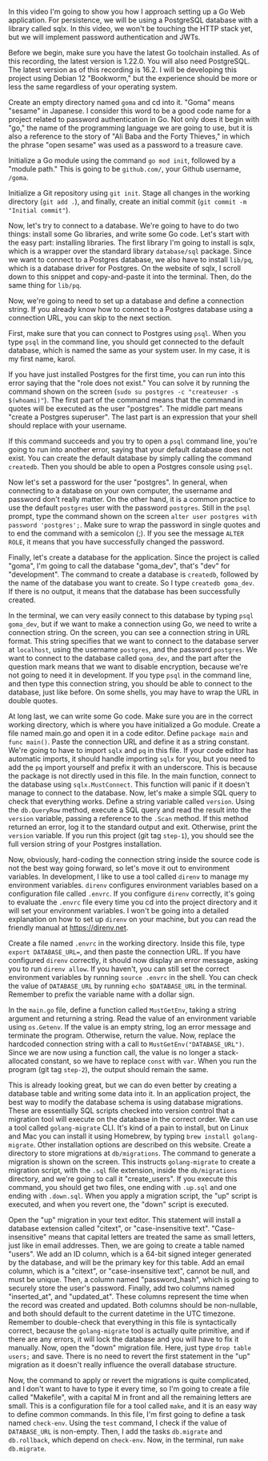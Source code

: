 In this video I'm going to show you how I approach setting up a Go Web application.
For persistence, we will be using a PostgreSQL database with a library called sqlx.
In this video, we won't be touching the HTTP stack yet, but we will implement password authentication and JWTs.

Before we begin, make sure you have the latest Go toolchain installed.
As of this recording, the latest version is 1.22.0.
You will also need PostgreSQL. The latest version as of this recording is 16.2.
I will be developing this project using Debian 12 "Bookworm," but the experience should be more or less the same regardless of your operating system.

Create an empty directory named `goma` and cd into it.
"Goma" means "sesame" in Japanese.
I consider this word to be a good code name for a project related to password authentication in Go.
Not only does it begin with "go," the name of the programming language we are going to use, but it is also a reference to the story of "Ali Baba and the Forty Thieves," in which the phrase "open sesame" was used as a password to a treasure cave.

Initialize a Go module using the command `go mod init`, followed by a "module path."
This is going to be `github.com/`, your Github username, `/goma`.
<!-- delete this line from the video -->
<!-- My Github username is my surname, Moroz, so I initialize the project using `go mod init github.com/moroz/goma`. -->
Initialize a Git repository using `git init`.
Stage all changes in the working directory (`git add .`), and finally, create an initial commit (`git commit -m "Initial commit"`).

<!-- re-record this line -->
Now, let's try to connect to a database.
We're going to have to do two things: install some Go libraries, and write some Go code.
Let's start with the easy part: installing libraries.
The first library I'm going to install is sqlx, which is a wrapper over the standard library `database/sql` package.
Since we want to connect to a Postgres database, we also have to install `lib/pq`, which is a database driver for Postgres.
On the website of sqlx, I scroll down to this snippet and copy-and-paste it into the terminal.
Then, do the same thing for `lib/pq`.

Now, we're going to need to set up a database and define a connection string.
If you already know how to connect to a Postgres database using a connection URL, you can skip to the next section.

First, make sure that you can connect to Postgres using `psql`.
When you type `psql` in the command line, you should get connected to the default database, which is named the same as your system user.
In my case, it is my first name, karol.

If you have just installed Postgres for the first time, you can run into this error saying that the "role does not exist."
You can solve it by running the command shown on the screen (`sudo su postgres -c "createuser -s $(whoami)"`).
The first part of the command means that the command in quotes will be executed as the user "postgres".
The middle part means "create a Postgres superuser".
The last part is an expression that your shell should replace with your username.

If this command succeeds and you try to open a `psql` command line, you're going to run into another error, saying that your default database does not exist.
You can create the default database by simply calling the command `createdb`.
Then you should be able to open a Postgres console using `psql`.

Now let's set a password for the user "postgres".
In general, when connecting to a database on your own computer, the username and password don't really matter.
On the other hand, it is a common practice to use the default `postgres` user with the password `postgres`.
Still in the `psql` prompt, type the command shown on the screen `alter user postgres with password 'postgres';`.
Make sure to wrap the password in single quotes and to end the command with a semicolon (;).
If you see the message `ALTER ROLE`, it means that you have successfully changed the password.

Finally, let's create a database for the application.
Since the project is called "goma", I'm going to call the database "goma_dev", that's "dev" for "development".
The command to create a database is `createdb`, followed by the name of the database you want to create.
So I type `createdb goma_dev`. If there is no output, it means that the database has been successfully created.

In the terminal, we can very easily connect to this database by typing `psql goma_dev`, but if we want to make a connection using Go, we need to write a connection string.
On the screen, you can see a connection string in URL format.
This string specifies that we want to connect to the database server at `localhost`, using the username `postgres`, and the password `postgres`.
We want to connect to the database called `goma_dev`, and the part after the question mark means that we want to disable encryption, because we're not going to need it in development.
If you type `psql` in the command line, and then type this connection string, you should be able to connect to the database, just like before.
On some shells, you may have to wrap the URL in double quotes.

At long last, we can write some Go code. Make sure you are in the correct working directory, which is where you have initialized a Go module.
Create a file named main.go and open it in a code editor.
Define `package main` and `func main()`. Paste the connection URL and define it as a string constant.
We're going to have to import `sqlx` and `pq` in this file. If your code editor has automatic imports, it should handle importing `sqlx` for you, but you need to add the `pq` import yourself and prefix it with an underscore. This is because the package is not directly used in this file.
In the main function, connect to the database using `sqlx.MustConnect`. This function will panic if it doesn't manage to connect to the database.
Now, let's make a simple SQL query to check that everything works. Define a string variable called `version`.
Using the `db.QueryRow` method, execute a SQL query and read the result into the `version` variable, passing a reference to the `.Scan` method.
If this method returned an error, log it to the standard output and exit. Otherwise, print the `version` variable.
If you run this project (git tag `step-1`), you should see the full version string of your Postgres installation.

Now, obviously, hard-coding the connection string inside the source code is not the best way going forward, so let's move it out to environment variables.
In development, I like to use a tool called `direnv` to manage my environment variables.
`direnv` configures environment variables based on a configuration file called `.envrc`.
If you configure `direnv` correctly, it's going to evaluate the `.envrc` file every time you cd into the project directory and it will set your environment variables.
I won't be going into a detailed explanation on how to set up `direnv` on your machine, but you can read the friendly manual at https://direnv.net.

Create a file named `.envrc` in the working directory. Inside this file, type `export DATABASE_URL=`, and then paste the connection URL.
If you have configured `direnv` correctly, it should now display an error message, asking you to run `direnv allow`. If you haven't, you can still set the correct environment variables by running `source .envrc` in the shell.
You can check the value of `DATABASE_URL` by running `echo $DATABASE_URL` in the terminal. Remember to prefix the variable name with a dollar sign.

In the `main.go` file, define a function called `MustGetEnv`, taking a string argument and returning a string.
Read the value of an environment variable using `os.Getenv`. If the value is an empty string, log an error message and terminate the program.
Otherwise, return the value.
Now, replace the hardcoded connection string with a call to `MustGetEnv("DATABASE_URL")`. Since we are now using a function call, the value is no longer a stack-allocated constant, so we have to replace `const` with `var`.
When you run the program (git tag `step-2`), the output should remain the same.

This is already looking great, but we can do even better by creating a database table and writing some data into it.
In an application project, the best way to modify the database schema is using database migrations.
These are essentially SQL scripts checked into version control that a migration tool will execute on the database in the correct order.
We can use a tool called `golang-migrate` CLI. It's kind of a pain to install, but on Linux and Mac you can install it using Homebrew, by typing `brew install golang-migrate`. Other installation options are described on this website.
Create a directory to store migrations at `db/migrations`.
The command to generate a migration is shown on the screen. This instructs `golang-migrate` to create a migration script, with the `.sql` file extension, inside the `db/migrations` directory, and we're going to call it "create_users".
If you execute this command, you should get two files, one ending with `.up.sql` and one ending with `.down.sql`.
When you apply a migration script, the "up" script is executed, and when you revert one, the "down" script is executed.

Open the "up" migration in your text editor.
This statement will install a database extension called "citext", or "case-insensitive text".
"Case-insensitive" means that capital letters are treated the same as small letters, just like in email addresses.
Then, we are going to create a table named "users". We add an ID column, which is a 64-bit signed integer generated by the database, and will be the primary key for this table.
Add an email column, which is a "citext", or "case-insensitive text", cannot be null, and must be unique.
Then, a column named "password_hash", which is going to securely store the user's password.
Finally, add two columns named "inserted_at", and "updated_at". These columns represent the time when the record was created and updated. Both columns should be non-nullable, and both should default to the current datetime in the UTC timezone.
Remember to double-check that everything in this file is syntactically correct, because the `golang-migrate` tool is actually quite primitive, and if there are any errors, it will lock the database and you will have to fix it manually.
Now, open the "down" migration file. Here, just type `drop table users;` and save. There is no need to revert the first statement in the "up" migration as it doesn't really influence the overall database structure.

Now, the command to apply or revert the migrations is quite complicated, and I don't want to have to type it every time, so I'm going to create a file called "Makefile", with a capital M in front and all the remaining letters are small.
This is a configuration file for a tool called `make`, and it is an easy way to define common commands.
In this file, I'm first going to define a task named `check-env`.
Using the `test` command, I check if the value of `DATABASE_URL` is non-empty.
Then, I add the tasks `db.migrate` and `db.rollback`, which depend on `check-env`.
Now, in the terminal, run `make db.migrate`.

